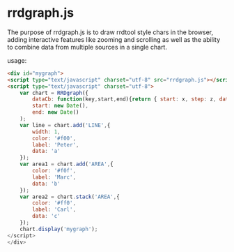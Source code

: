 rrdgraph.js
===========

The purpose of rrdgraph.js is to draw rrdtool style chars in the browser,
adding interactive features like zooming and scrolling as well as the
ability to combine data from multiple sources in a single chart.

usage:

```html
<div id="mygraph">
<script type="text/javascript" charset="utf-8" src="rrdgraph.js"></script>
<script type="text/javascript" charset="utf-8">
    var chart = RRDgraph({
        dataCb: function(key,start,end){return { start: x, step: z, data: [1,2,3,4] } },
        start: new Date(),
        end: new Date()
    );
    var line = chart.add('LINE',{
        width: 1,
        color: '#f00',
        label: 'Peter',
        data: 'a'
    });
    var area1 = chart.add('AREA',{
        color: '#f0f',
        label: 'Marc',
        data: 'b'
    });
    var area2 = chart.stack('AREA',{
        color: '#ff0',
        label: 'Carl',
        data: 'c'
    });
    chart.display('mygraph');
</script>
</div>
````


